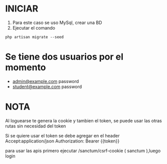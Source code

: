 # INICIAR

1. Para este caso se uso MySql, crear una BD
2. Ejecutar el comando 
```
php artisan migrate --seed
```
# Se tiene dos usuarios por el momento

- admin@example.com password
- student@example.com password

# NOTA

Al loguearse te genera la cookie y tambien el token, se puede usar las otras rutas sin necesidad del token

Si se quiere usar el token se debe agregar en el header 
Accept:application/json
Authorization: Bearer {{token}}

para usar las apis primero ejecutar /sanctum/csrf-cookie ( sanctum ),luego login
